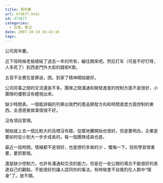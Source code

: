 ```yaml
---
title: 周年慶
url: 473677.html
id: 473677
categories:
  - 日常。笔记
date: 2007-10-19 16:43:16
tags:
---
```


公司周年慶。

近下班時候老板總結了過去一年的所有，繼往開來吧。然后打车（可是不好打呀，人多死了）到西直門外大街的錢柜K歌。

五音不全實在是罪過，困。到家了精神開始變好。

公司同事之間的交流還是不多。團隊之間溝通和開發進度的控制方面不是很好，小團隊的優勢沒有體現出來。

缺少時間表。一個能詳細的列舉出我們的產品開發方向和時間進度方面控制的東西。全憑感覺做事情很不好。

沒有項目管理。

開始就上去一個比較大的目標沒有錯，從擺地攤開始也很好。但是要明白，企業是要如何從小到大一步步成長的。每一個團隊成員也是。

最近一段時間，情緒都不是很好，也是想的多做的少 ，懺悔一下。技術學習很重要，要抓緊哦。

還是缺少控制力，也許有溝通和交流的能力，但是在一些公開的場合不能很好的表達自己的觀點，不能很好的讓人認同你的看法。有時候會不自覺的在人群中“隱身”了。放不開。